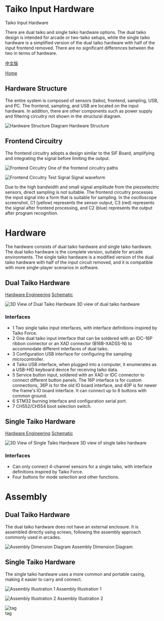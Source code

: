 # Taiko Input Hardware

Taiko Input Hardware

There are dual taiko and single taiko hardware options. The dual taiko design is intended for arcade or two-taiko setups, while the single taiko hardware is a simplified version of the dual taiko hardware with half of the input frontend removed. There are no significant differences between the two in terms of hardware.

[中文版](./README.md)

[Home](../)


## Hardware Structure

The entire system is composed of sensors (taiko), frontend, sampling, USB, and PC. The frontend, sampling, and USB are located on the input hardware. In addition, there are other components such as power supply and filtering circuitry not shown in the structural diagram.

![Hardware Structure Diagram](./img/hardware_en.png  "Hardware Structure Diagram")
Hardware Structure


## Frontend Circuitry

The frontend circuitry adopts a design similar to the SIF Board, amplifying and integrating the signal before limiting the output.

![Frontend Circuitry](./img/frontend.png  "Frontend Circuitry")
One of the frontend circuitry paths


![Frontend Circuitry Test Signal](./img/soc.png  "Frontend Circuitry Test Signal")
Signal waveform

Due to the high bandwidth and small signal amplitude from the piezoelectric sensors, direct sampling is not suitable. The frontend circuitry processes the input signal into a form that is suitable for sampling. In the oscilloscope screenshot, C1 (yellow) represents the sensor output, C3 (red) represents the signal after frontend processing, and C2 (blue) represents the output after program recognition.


# Hardware

The hardware consists of dual taiko hardware and single taiko hardware. The dual taiko hardware is the complete version, suitable for arcade environments. The single taiko hardware is a modified version of the dual taiko hardware with half of the input circuit removed, and it is compatible with more single-player scenarios in software.

## Dual Taiko Hardware

[Hardware Engineering](./taiko-io/)
[Schematic](./taiko-io/new_io.pdf)

![3D View of Dual Taiko Hardware](./img/new_io_3d.png  "3D View of Dual Taiko Hardware")
3D view of dual taiko hardware

### Interfaces

- 1 Two single taiko input interfaces, with interface definitions inspired by Taiko Force.
- 2 One dual taiko input interface that can be soldered with an IDC-16P ribbon connector or an XAD connector (B16B-XADSS-N) to accommodate different interfaces of dual taiko.
- 3 Configuration USB interface for configuring the sampling microcontroller.
- 4 Taiko USB interface, when plugged into a computer, it enumerates as a USB-HID keyboard device for receiving taiko data.
- 5 Service button input, soldered with an XAD or IDC connector to connect different button panels. The 16P interface is for custom connections, 36P is for the old IO board interface, and 40P is for newer the frame's IO board interface. It can connect up to 8 buttons with common ground.
- 6 STM32 burning interface and configuration serial port.
- 7 CH552/CH554 boot selection switch.


## Single Taiko Hardware
[Hardware Engineering](./taiko-io-mini/)
[Schematic](./taiko-io-mini/Taiko_input_x4.pdf)

![3D View of Single Taiko Hardware](./img/taiko_input_x4_3d.png  "3D View of Single Drum Hardware")
3D view of single taiko hardware


### Interfaces

- Can only connect 4-channel sensors for a single taiko, with interface definitions inspired by Taiko Force.
- Four buttons for mode selection and other functions.


# Assembly

## Dual Taiko Hardware

The dual taiko hardware does not have an external enclosure. It is assembled directly using screws, following the assembly approach commonly used in arcades.

![Assembly Dimension Diagram](./img/instructions.png  "Assembly Dimension Diagram")
Assembly Dimension Diagram


## Single Taiko Hardware

The single taiko hardware uses a more common and portable casing, making it easier to carry and connect.

![Assembly Illustration 1](./img/img1.png  "Assembly Illustration 1")
Assembly Illustration 1  


![Assembly Illustration 2](./img/img2.png  "Assembly Illustration 2")
Assembly Illustration 2  

![tag](./img/mark.png  "tag")  
tag
